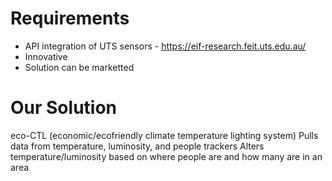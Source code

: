 # Requirements
- API integration of UTS sensors - https://eif-research.feit.uts.edu.au/
- Innovative
- Solution can be marketted

# Our Solution
eco-CTL (economic/ecofriendly climate temperature lighting system)
Pulls data from temperature, luminosity, and people trackers
Alters temperature/luminosity based on where people are and how many are in an area

